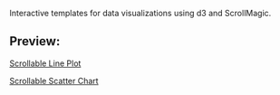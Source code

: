 Interactive templates for data visualizations using d3 and ScrollMagic.

## Preview:

[Scrollable Line Plot](https://benjms.github.io/d3-templates/scrolling-line-plot/)

[Scrollable Scatter Chart](https://benjms.github.io/d3-templates/scrolling-scatter-graph/)

